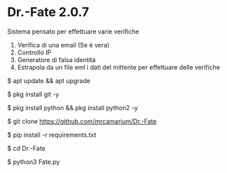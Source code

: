 # Dr.-Fate 2.0.7
Sistema pensato per effettuare varie verifiche
1) Verifica di una email (Se è vera)
2) Controllo IP
3) Generatore di falsa identità
4) Estrapola da un file eml i dati del mittente per effettuare delle verifiche

$ apt update && apt upgrade 
  
$ pkg install git -y
  
$ pkg install python && pkg install python2 -y
  
$ git clone https://github.com/mrcamarium/Dr.-Fate
  
$ pip install -r requirements.txt
  
$ cd Dr.-Fate 
  
$ python3 Fate.py
